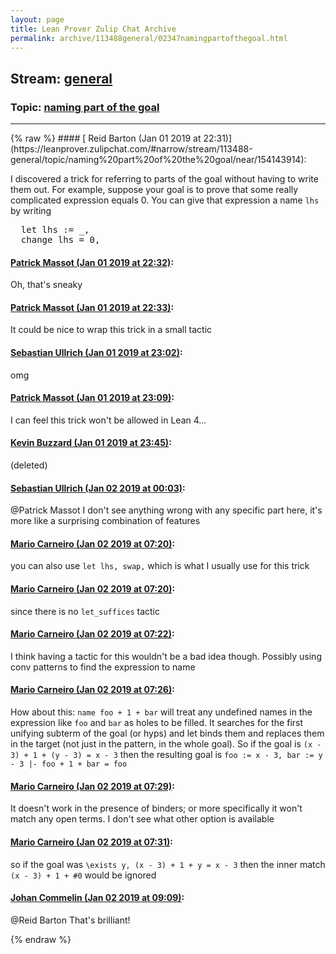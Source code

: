 ```yaml
---
layout: page
title: Lean Prover Zulip Chat Archive 
permalink: archive/113488general/02347namingpartofthegoal.html
---
```


## Stream: [general](https://leanprover-community.github.io/archive/113488general/index.html)
### Topic: [naming part of the goal](https://leanprover-community.github.io/archive/113488general/02347namingpartofthegoal.html)

---

<base href="https://leanprover.zulipchat.com">
{% raw %}
#### [ Reid Barton (Jan 01 2019 at 22:31)](https://leanprover.zulipchat.com/#narrow/stream/113488-general/topic/naming%20part%20of%20the%20goal/near/154143914):
<p>I discovered a trick for referring to parts of the goal without having to write them out. For example, suppose your goal is to prove that some really complicated expression equals 0. You can give that expression a name <code>lhs</code> by writing</p>
<div class="codehilite"><pre><span></span>  <span class="k">let</span> <span class="n">lhs</span> <span class="o">:=</span> <span class="bp">_</span><span class="o">,</span>
  <span class="n">change</span> <span class="n">lhs</span> <span class="bp">=</span> <span class="mi">0</span><span class="o">,</span>
</pre></div>

#### [ Patrick Massot (Jan 01 2019 at 22:32)](https://leanprover.zulipchat.com/#narrow/stream/113488-general/topic/naming%20part%20of%20the%20goal/near/154143960):
<p>Oh, that's sneaky</p>

#### [ Patrick Massot (Jan 01 2019 at 22:33)](https://leanprover.zulipchat.com/#narrow/stream/113488-general/topic/naming%20part%20of%20the%20goal/near/154143970):
<p>It could be nice to wrap this trick in a small tactic</p>

#### [ Sebastian Ullrich (Jan 01 2019 at 23:02)](https://leanprover.zulipchat.com/#narrow/stream/113488-general/topic/naming%20part%20of%20the%20goal/near/154144846):
<p>omg</p>

#### [ Patrick Massot (Jan 01 2019 at 23:09)](https://leanprover.zulipchat.com/#narrow/stream/113488-general/topic/naming%20part%20of%20the%20goal/near/154145021):
<p>I can feel this trick won't be allowed in Lean 4...</p>

#### [ Kevin Buzzard (Jan 01 2019 at 23:45)](https://leanprover.zulipchat.com/#narrow/stream/113488-general/topic/naming%20part%20of%20the%20goal/near/154146061):
<p>(deleted)</p>

#### [ Sebastian Ullrich (Jan 02 2019 at 00:03)](https://leanprover.zulipchat.com/#narrow/stream/113488-general/topic/naming%20part%20of%20the%20goal/near/154146598):
<p><span class="user-mention" data-user-id="110031">@Patrick Massot</span> I don't see anything wrong with any specific part here, it's more like a surprising combination of features</p>

#### [ Mario Carneiro (Jan 02 2019 at 07:20)](https://leanprover.zulipchat.com/#narrow/stream/113488-general/topic/naming%20part%20of%20the%20goal/near/154159623):
<p>you can also use <code>let lhs, swap,</code> which is what I usually use for this trick</p>

#### [ Mario Carneiro (Jan 02 2019 at 07:20)](https://leanprover.zulipchat.com/#narrow/stream/113488-general/topic/naming%20part%20of%20the%20goal/near/154159626):
<p>since there is no <code>let_suffices</code> tactic</p>

#### [ Mario Carneiro (Jan 02 2019 at 07:22)](https://leanprover.zulipchat.com/#narrow/stream/113488-general/topic/naming%20part%20of%20the%20goal/near/154159654):
<p>I think having a tactic for this wouldn't be a bad idea though. Possibly using conv patterns to find the expression to name</p>

#### [ Mario Carneiro (Jan 02 2019 at 07:26)](https://leanprover.zulipchat.com/#narrow/stream/113488-general/topic/naming%20part%20of%20the%20goal/near/154159836):
<p>How about this: <code>name foo + 1 + bar</code> will treat any undefined names in the expression like <code>foo</code> and <code>bar</code> as holes to be filled. It searches for the first unifying subterm of the goal (or hyps) and let binds them and replaces them in the target (not just in the pattern, in the whole goal). So if the goal is <code>(x - 3) + 1 + (y - 3) = x - 3</code> then the resulting goal is <code>foo := x - 3, bar := y - 3 |- foo + 1 + bar = foo</code></p>

#### [ Mario Carneiro (Jan 02 2019 at 07:29)](https://leanprover.zulipchat.com/#narrow/stream/113488-general/topic/naming%20part%20of%20the%20goal/near/154159916):
<p>It doesn't work in the presence of binders; or more specifically it won't match any open terms. I don't see what other option is available</p>

#### [ Mario Carneiro (Jan 02 2019 at 07:31)](https://leanprover.zulipchat.com/#narrow/stream/113488-general/topic/naming%20part%20of%20the%20goal/near/154159984):
<p>so if the goal was <code>\exists y, (x - 3) + 1 + y = x - 3</code> then the inner match <code>(x - 3) + 1 + #0</code> would be ignored</p>

#### [ Johan Commelin (Jan 02 2019 at 09:09)](https://leanprover.zulipchat.com/#narrow/stream/113488-general/topic/naming%20part%20of%20the%20goal/near/154163289):
<p><span class="user-mention" data-user-id="110032">@Reid Barton</span> That's brilliant!</p>


{% endraw %}
